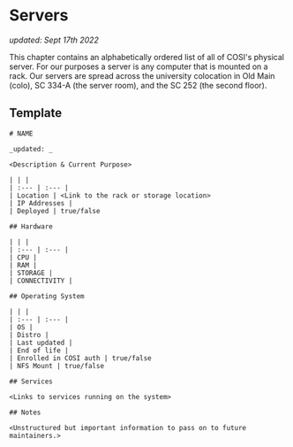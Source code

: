 # Servers

_updated: Sept 17th 2022_

This chapter contains an alphabetically ordered list of all of COSI's physical server. For our purposes a server is any computer that is mounted on a rack. Our servers are spread across the university colocation in Old Main (colo), SC 334-A (the server room), and the SC 252 (the second floor).

## Template

```text
# NAME

_updated: _

<Description & Current Purpose>

| | |
| :--- | :--- |
| Location | <Link to the rack or storage location>
| IP Addresses |
| Deployed | true/false

## Hardware

| | |
| :--- | :--- |
| CPU |
| RAM |
| STORAGE |
| CONNECTIVITY |

## Operating System

| | |
| :--- | :--- |
| OS |
| Distro | 
| Last updated | 
| End of life | 
| Enrolled in COSI auth | true/false
| NFS Mount | true/false

## Services

<Links to services running on the system>

## Notes

<Unstructured but important information to pass on to future maintainers.>
```

